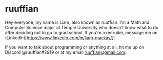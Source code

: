 # ruuffian
Hey everyone, my name is Liam, also known as ruuffian. I'm a Math and Computer Science major at Temple University who doesn't know what to do after deciding not to go to grad school. If you're a recruiter, message me on (LinkedIn)[https://www.linkedin.com/in/liam-mackay/]! 

If you want to talk about programming or anything at all, hit me up on Discord @ruuffian#2919 or at my email ruuffian@gmail.com.
